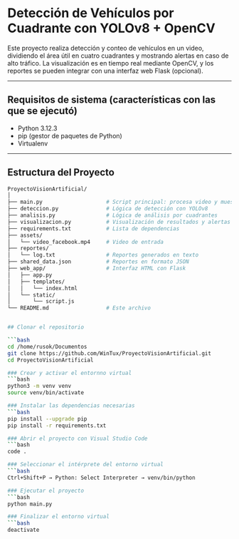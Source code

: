 # Detección de Vehículos por Cuadrante con YOLOv8 + OpenCV

Este proyecto realiza detección y conteo de vehículos en un video, dividiendo el área útil en cuatro cuadrantes y mostrando alertas en caso de alto tráfico. La visualización es en tiempo real mediante OpenCV, y los reportes se pueden integrar con una interfaz web Flask (opcional).

---

## Requisitos de sistema (características con las que se ejecutó)

- Python 3.12.3
- pip (gestor de paquetes de Python)
- Virtualenv

---

## Estructura del Proyecto

```bash
ProyectoVisionArtificial/
│
├── main.py                    # Script principal: procesa video y muestra GUI
├── deteccion.py               # Lógica de detección con YOLOv8
├── analisis.py                # Lógica de análisis por cuadrantes
├── visualizacion.py           # Visualización de resultados y alertas
├── requirements.txt           # Lista de dependencias
├── assets/
│   └── video_facebook.mp4     # Video de entrada
├── reportes/
│   └── log.txt                # Reportes generados en texto
├── shared_data.json           # Reportes en formato JSON
├── web_app/                   # Interfaz HTML con Flask
│   ├── app.py
│   ├── templates/
│   │   └── index.html
│   └── static/
│       └── script.js
└── README.md                  # Este archivo


## Clonar el repositorio

```bash
cd /home/rusok/Documentos
git clone https://github.com/WinTux/ProyectoVisionArtificial.git
cd ProyectoVisionArtificial

### Crear y activar el entornno virtual
```bash
python3 -m venv venv
source venv/bin/activate

### Instalar las dependencias necesarias
```bash
pip install --upgrade pip
pip install -r requirements.txt

### Abrir el proyecto con Visual Studio Code
```bash
code .

### Seleccionar el intérprete del entorno virtual
```bash
Ctrl+Shift+P → Python: Select Interpreter → venv/bin/python

### Ejecutar el proyecto
```bash
python main.py

### Finalizar el entorno virtual
```bash
deactivate
